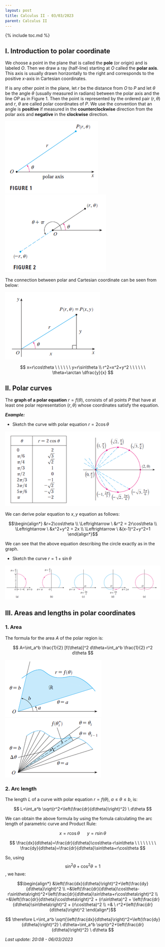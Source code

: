 ```yaml
---
layout: post
title: Calculus II - 03/03/2023
parent: Calculus II
---
```


{% include toc.md %}

## I. Introduction to polar coordinate

We choose a point in the plane that is called the **pole** (or origin) and is labeled $O$. Then we draw a ray (half-line) starting at $O$ called the **polar axis**. This axis is usually drawn horizontally to the right and corresponds to the positive $x$-axis in Cartesian coordinates.

If is any other point in the plane, let $r$ be the distance from $O$ to $P$ and let $\theta$ be the angle $\theta$ (usually measured in radians) between the polar axis and the line $OP$ as in Figure 1. Then the point is represented by the ordered pair $(r,\theta)$ and $r$, $\theta$ are called polar coordinates of $P$. We use the convention that an angle is **positive** if measured in the **counterclockwise** direction from the polar axis and **negative** in the **clockwise** direction.

![](fig1.png)
![](fig2.png)

The connection between polar and Cartesian coordinate can be seen from below:

![](fig3.png)

$$
x=r\cos\theta \ \ \ \ \ \ y=r\sin\theta \\
r^2=x^2+y^2 \ \ \ \ \ \ \theta=\arctan \dfrac{y}{x}
$$

## II. Polar curves

The **graph of a polar equation** $r=f(\theta)$, consists of all points $P$ that have at least one polar representation $(r,\theta)$ whose coordinates satisfy the equation.

**_Example:_** 

* Sketch the curve with polar equation $r=2 \cos\theta$

![](fig4.png)

We can derive polar equation to $x,y$ equation as follows:

$$\begin{align*}
&r=2\cos\theta \\
\Leftrightarrow \ &r^2 = 2r\cos\theta \\
\Leftrightarrow \ &x^2+y^2 = 2x \\
\Leftrightarrow \ &(x-1)^2+y^2=1
\end{align*}$$

We can see that the above equation describing the circle exactly as in the graph.

* Sketch the curve $r=1+\sin\theta$

![](fig5.png)

## III. Areas and lengths in polar coordinates

### 1. Area

The formula for the area $A$ of the polar region is:

$$
A=\int_a^b \frac{1}{2} [f(\theta)]^2 d\theta=\int_a^b \frac{1}{2} r^2 d\theta
$$

![](fig6.png)
![](fig7.png)

### 2. Arc length

The length $L$ of a curve with polar equation $r=f(\theta)$, $a \leq \theta \leq b$, is:

$$
L=\int_a^b \sqrt{r^2+\left(\frac{dr}{d\theta}\right)^2} \ d\theta
$$

We can obtain the above formula by using the fomula calculating the arc length of parametric curve and Product Rule:

$$
x=r\cos\theta \ \ \ \ \ \ y=r\sin\theta
$$

$$
\frac{dx}{d\theta}=\frac{dr}{d\theta}\cos\theta-r\sin\theta \ \ \ \ \ \ \ \ \frac{dy}{d\theta}=\frac{dr}{d\theta}\sin\theta+r\cos\theta
$$

So, using $$\sin^2\theta+\cos^2\theta=1$$, we have:

$$\begin{align*}
&\left(\frac{dx}{d\theta}\right)^2+\left(\frac{dy}{d\theta}\right)^2 \\
=&\left(\frac{dr}{d\theta}\cos\theta-r\sin\theta\right)^2+\left(\frac{dr}{d\theta}\sin\theta+r\cos\theta\right)^2 \\
=&\left(\frac{dr}{d\theta}\cos\theta\right)^2 + (r\sin\theta)^2 + \left(\frac{dr}{d\theta}\sin\theta\right)^2 + (r\cos\theta)^2 \\
=& \ r^2+\left(\frac{dr}{d\theta}\right)^2
\end{align*}$$

$$
\therefore L=\int_a^b \sqrt{\left(\frac{dx}{d\theta}\right)^2+\left(\frac{dy}{d\theta}\right)^2} \ d\theta=\int_a^b \sqrt{r^2+\left(\frac{dr}{d\theta}\right)^2} \ d\theta
$$

_Last update: 20:08 - 06/03/2023_
